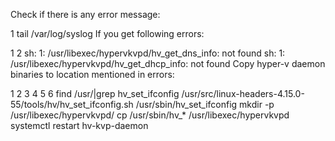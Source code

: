 Check if there is any error message:

1
tail /var/log/syslog
If you get following errors:

1
2
sh: 1: /usr/libexec/hypervkvpd/hv_get_dns_info: not found
sh: 1: /usr/libexec/hypervkvpd/hv_get_dhcp_info: not found
Copy hyper-v daemon binaries to location mentioned in errors:

1
2
3
4
5
6
find /usr/|grep hv_set_ifconfig
/usr/src/linux-headers-4.15.0-55/tools/hv/hv_set_ifconfig.sh
/usr/sbin/hv_set_ifconfig
mkdir -p /usr/libexec/hypervkvpd/
cp /usr/sbin/hv_* /usr/libexec/hypervkvpd
systemctl restart hv-kvp-daemon 
